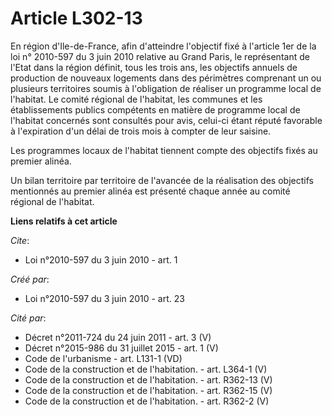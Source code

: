 # Article L302-13

En région d'Ile-de-France, afin d'atteindre l'objectif fixé à l'article 1er de la loi n° 2010-597 du 3 juin 2010 relative au
Grand Paris, le représentant de l'Etat dans la région définit, tous les trois ans, les objectifs annuels de production de
nouveaux logements dans des périmètres comprenant un ou plusieurs territoires soumis à l'obligation de réaliser un programme
local de l'habitat. Le comité régional de l'habitat, les communes et les établissements publics compétents en matière de
programme local de l'habitat concernés sont consultés pour avis, celui-ci étant réputé favorable à l'expiration d'un délai de
trois mois à compter de leur saisine. 

Les programmes locaux de l'habitat tiennent compte des objectifs fixés au premier alinéa. 

Un bilan territoire par territoire de l'avancée de la réalisation des objectifs mentionnés au premier alinéa est présenté
chaque année au comité régional de l'habitat.

**Liens relatifs à cet article**

_Cite_:

  - Loi n°2010-597 du 3 juin 2010 - art. 1

_Créé par_:

  - Loi n°2010-597 du 3 juin 2010 - art. 23

_Cité par_:

  - Décret n°2011-724 du 24 juin 2011 - art. 3 (V)
  - Décret n°2015-986 du 31 juillet 2015 - art. 1 (V)
  - Code de l'urbanisme - art. L131-1 (VD)
  - Code de la construction et de l'habitation. - art. L364-1 (V)
  - Code de la construction et de l'habitation. - art. R362-13 (V)
  - Code de la construction et de l'habitation. - art. R362-15 (V)
  - Code de la construction et de l'habitation. - art. R362-2 (V)
